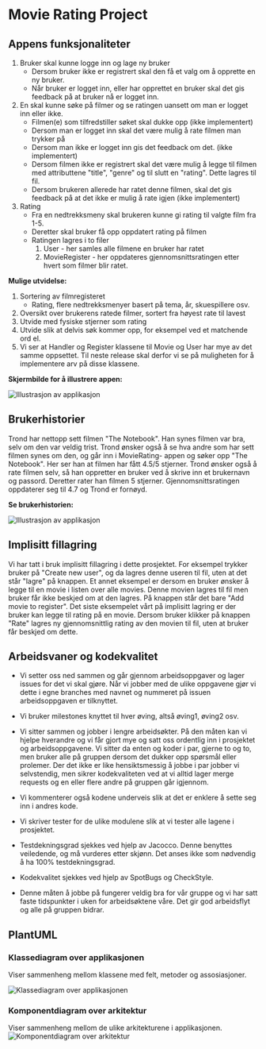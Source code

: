 # Movie Rating Project

## Appens funksjonaliteter

1. Bruker skal kunne logge inn og lage ny bruker
    - Dersom bruker ikke er registrert skal den få et valg om å opprette en ny bruker.
    - Når bruker er logget inn, eller har opprettet en bruker skal det gis feedback på at bruker nå er logget inn. 
2. En skal kunne søke på filmer og se ratingen uansett om man er logget inn eller ikke.
    - Filmen(e) som tilfredstiller søket skal dukke opp (ikke implementert)
    - Dersom man er logget inn skal det være mulig å rate filmen man trykker på
    - Dersom man ikke er logget inn gis det feedback om det. (ikke implementert)
    - Dersom filmen ikke er registrert skal det være mulig å legge til filmen med attributtene "title", "genre" og til slutt en "rating". Dette lagres til fil.
    - Dersom brukeren allerede har ratet denne filmen, skal det gis feedback på at det ikke er mulig å rate igjen (ikke implementert)
4. Rating
    - Fra en nedtrekksmeny skal brukeren kunne gi rating til valgte film fra 1-5.
    - Deretter skal bruker få opp oppdatert rating på filmen
    - Ratingen lagres i to filer
        1. User - her samles alle filmene en bruker har ratet
        2. MovieRegister - her oppdateres gjennomsnittsratingen etter hvert som filmer blir ratet.

**Mulige utvidelse:**

1. Sortering av filmregisteret
    - Rating, flere nedtrekksmenyer basert på tema, år, skuespillere osv.
2. Oversikt over brukerens ratede filmer, sortert fra høyest rate til lavest
3. Utvide med fysiske stjerner som rating
4. Utvide slik at delvis søk kommer opp, for eksempel ved et matchende ord el.
5. Vi ser at Handler og Register klassene til Movie og User har mye av det samme oppsettet. Til neste release skal derfor vi se på muligheten for å implementere arv på disse klassene.

**Skjermbilde for å illustrere appen:**

![Illustrasjon av applikasjon](screenApp.jpg)

## Brukerhistorier

Trond har nettopp sett filmen "The Notebook". Han synes filmen var bra, selv om den var veldig trist. Trond ønsker også å se hva andre som har sett filmen synes om den, og går inn i MovieRating- appen og søker opp "The Notebook". Her ser han at filmen har fått 4.5/5 stjerner. Trond ønsker også å rate filmen selv, så han oppretter en bruker ved å skrive inn et brukernavn og passord. Deretter rater han filmen 5 stjerner. Gjennomsnittsratingen oppdaterer seg til 4.7 og Trond er fornøyd.

**Se brukerhistorien:**

![Illustrasjon av applikasjon](userhistory1.jpg)

## Implisitt fillagring
Vi har tatt i bruk implisitt fillagring i dette prosjektet. For eksempel trykker bruker på "Create new user", og da lagres denne useren til fil, uten at det står "lagre" på knappen. Et annet eksempel er dersom en bruker ønsker å legge til en movie i listen over alle movies. Denne movien lagres til fil men bruker får ikke beskjed om at den lagres. På knappen står det bare "Add movie to register". Det siste eksempelet vårt på implisitt lagring er der bruker kan legge til rating på en movie. Dersom bruker klikker på knappen "Rate" lagres ny gjennomsnittlig rating av den movien til fil, uten at bruker får beskjed om dette. 

## Arbeidsvaner og kodekvalitet

- Vi setter oss ned sammen og går gjennom arbeidsoppgaver og lager issues for det vi skal gjøre. Når vi jobber med de ulike oppgavene gjør vi dette i egne branches med navnet og nummeret på issuen arbeidsoppgaven er tilknyttet.

- Vi bruker milestones knyttet til hver øving, altså øving1, øving2 osv.

- Vi sitter sammen og jobber i lengre arbeidsøkter. På den måten kan vi hjelpe hverandre og vi får gjort mye og satt oss ordentlig inn i prosjektet og arbeidsoppgavene. Vi sitter da enten og koder i par, gjerne to og to, men bruker alle på gruppen dersom det dukker opp spørsmål eller prolemer. Der det ikke er like hensiktsmessig å jobbe i par jobber vi selvstendig, men sikrer kodekvaliteten ved at vi alltid lager merge requests og en eller flere andre på gruppen går igjennom.

- Vi kommenterer også kodene underveis slik at det er enklere å sette seg inn i andres kode.

- Vi skriver tester for de ulike modulene slik at vi tester alle lagene i prosjektet.

- Testdekningsgrad sjekkes ved hjelp av Jacocco. Denne benyttes veiledende, og må vurderes etter skjønn. Det anses ikke som nødvendig å ha 100% testdekningsgrad.

- Kodekvalitet sjekkes ved hjelp av SpotBugs og CheckStyle.

- Denne måten å jobbe på fungerer veldig bra for vår gruppe og vi har satt faste tidspunkter i uken for arbeidsøktene våre. Det gir god arbeidsflyt og alle på gruppen bidrar.

## PlantUML

### Klassediagram over applikasjonen

Viser sammenheng mellom klassene med felt, metoder og assosiasjoner.

![Klassediagram over applikasjonen](class.png)

### Komponentdiagram over arkitektur

Viser sammenheng mellom de ulike arkitekturene i applikasjonen.
![Komponentdiagram over arkitektur](component.png)

